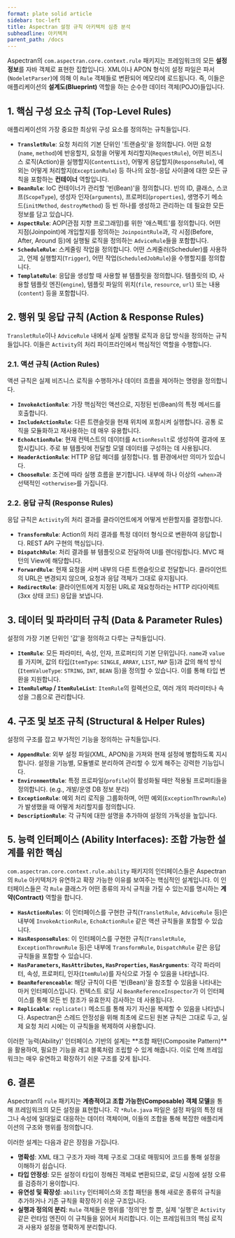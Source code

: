 ```yaml
---
format: plate solid article
sidebar: toc-left
title: Aspectran 설정 규칙 아키텍처 심층 분석
subheadline: 아키텍처
parent_path: /docs
---
```


Aspectran의 `com.aspectran.core.context.rule` 패키지는 프레임워크의 모든 **설정 정보**를 자바 객체로 표현한 집합입니다. XML이나 APON 형식의 설정 파일은 파서(`NodeletParser`)에 의해 이 `Rule` 객체들로 변환되어 메모리에 로드됩니다. 즉, 이들은 애플리케이션의 **설계도(Blueprint)** 역할을 하는 순수한 데이터 객체(POJO)들입니다.

## 1. 핵심 구성 요소 규칙 (Top-Level Rules)

애플리케이션의 가장 중요한 최상위 구성 요소를 정의하는 규칙들입니다.

-   **`TransletRule`**: 요청 처리의 기본 단위인 '트랜슬릿'을 정의합니다. 어떤 요청(`name`, `method`)에 반응할지, 요청을 어떻게 처리할지(`RequestRule`), 어떤 비즈니스 로직(Action)을 실행할지(`ContentList`), 어떻게 응답할지(`ResponseRule`), 예외는 어떻게 처리할지(`ExceptionRule`) 등 하나의 요청-응답 사이클에 대한 모든 규칙을 포함하는 **컨테이너** 역할입니다.
-   **`BeanRule`**: IoC 컨테이너가 관리할 '빈(Bean)'을 정의합니다. 빈의 ID, 클래스, 스코프(`ScopeType`), 생성자 인자(`arguments`), 프로퍼티(`properties`), 생명주기 메소드(`initMethod`, `destroyMethod`) 등 빈 하나를 생성하고 관리하는 데 필요한 모든 정보를 담고 있습니다.
-   **`AspectRule`**: AOP(관점 지향 프로그래밍)를 위한 '애스펙트'를 정의합니다. 어떤 지점(Joinpoint)에 개입할지를 정의하는 `JoinpointRule`과, 각 시점(Before, After, Around 등)에 실행될 로직을 정의하는 `AdviceRule`들을 포함합니다.
-   **`ScheduleRule`**: 스케줄링 작업을 정의합니다. 어떤 스케줄러(Scheduler)를 사용하고, 언제 실행할지(`Trigger`), 어떤 작업(`ScheduledJobRule`)을 수행할지를 정의합니다.
-   **`TemplateRule`**: 응답을 생성할 때 사용할 뷰 템플릿을 정의합니다. 템플릿의 ID, 사용할 템플릿 엔진(`engine`), 템플릿 파일의 위치(`file`, `resource`, `url`) 또는 내용(`content`) 등을 포함합니다.

## 2. 행위 및 응답 규칙 (Action & Response Rules)

`TransletRule`이나 `AdviceRule` 내에서 실제 실행될 로직과 응답 방식을 정의하는 규칙들입니다. 이들은 `Activity`의 처리 파이프라인에서 핵심적인 역할을 수행합니다.

### 2.1. 액션 규칙 (Action Rules)

액션 규칙은 실제 비즈니스 로직을 수행하거나 데이터 흐름을 제어하는 명령을 정의합니다.

-   **`InvokeActionRule`**: 가장 핵심적인 액션으로, 지정된 빈(Bean)의 특정 메서드를 호출합니다.
-   **`IncludeActionRule`**: 다른 트랜슬릿을 현재 위치에 포함시켜 실행합니다. 공통 로직을 모듈화하고 재사용하는 데 매우 유용합니다.
-   **`EchoActionRule`**: 현재 컨텍스트의 데이터를 `ActionResult`로 생성하여 결과에 포함시킵니다. 주로 뷰 템플릿에 전달할 모델 데이터를 구성하는 데 사용됩니다.
-   **`HeaderActionRule`**: HTTP 응답 헤더를 설정합니다. 웹 환경에서만 의미가 있습니다.
-   **`ChooseRule`**: 조건에 따라 실행 흐름을 분기합니다. 내부에 하나 이상의 `<when>`과 선택적인 `<otherwise>`를 가집니다.

### 2.2. 응답 규칙 (Response Rules)

응답 규칙은 `Activity`의 처리 결과를 클라이언트에게 어떻게 반환할지를 결정합니다.

-   **`TransformRule`**: Action의 처리 결과를 특정 데이터 형식으로 변환하여 응답합니다. REST API 구현의 핵심입니다.
-   **`DispatchRule`**: 처리 결과를 뷰 템플릿으로 전달하여 UI를 렌더링합니다. MVC 패턴의 View에 해당합니다.
-   **`ForwardRule`**: 현재 요청을 서버 내부의 다른 트랜슬릿으로 전달합니다. 클라이언트의 URL은 변경되지 않으며, 요청과 응답 객체가 그대로 유지됩니다.
-   **`RedirectRule`**: 클라이언트에게 지정된 URL로 재요청하라는 HTTP 리다이렉트(3xx 상태 코드) 응답을 보냅니다.

## 3. 데이터 및 파라미터 규칙 (Data & Parameter Rules)

설정의 가장 기본 단위인 '값'을 정의하고 다루는 규칙들입니다.

-   **`ItemRule`**: 모든 파라미터, 속성, 인자, 프로퍼티의 기본 단위입니다. `name`과 `value`를 가지며, 값의 타입(`ItemType`: `SINGLE`, `ARRAY`, `LIST`, `MAP` 등)과 값의 해석 방식(`ItemValueType`: `STRING`, `INT`, `BEAN` 등)을 정의할 수 있습니다. 이를 통해 타입 변환을 지원합니다.
-   **`ItemRuleMap` / `ItemRuleList`**: `ItemRule`의 컬렉션으로, 여러 개의 파라미터나 속성을 그룹으로 관리합니다.

## 4. 구조 및 보조 규칙 (Structural & Helper Rules)

설정의 구조를 잡고 부가적인 기능을 정의하는 규칙들입니다.

-   **`AppendRule`**: 외부 설정 파일(XML, APON)을 가져와 현재 설정에 병합하도록 지시합니다. 설정을 기능별, 모듈별로 분리하여 관리할 수 있게 해주는 강력한 기능입니다.
-   **`EnvironmentRule`**: 특정 프로파일(`profile`)이 활성화될 때만 적용될 프로퍼티들을 정의합니다. (e.g., 개발/운영 DB 정보 분리)
-   **`ExceptionRule`**: 예외 처리 로직을 그룹화하며, 어떤 예외(`ExceptionThrownRule`)가 발생했을 때 어떻게 처리할지를 정의합니다.
-   **`DescriptionRule`**: 각 규칙에 대한 설명을 추가하여 설정의 가독성을 높입니다.

## 5. 능력 인터페이스 (Ability Interfaces): 조합 가능한 설계를 위한 핵심

`com.aspectran.core.context.rule.ability` 패키지의 인터페이스들은 Aspectran의 `Rule` 아키텍처가 유연하고 확장 가능한 이유를 보여주는 핵심적인 설계입니다. 이 인터페이스들은 각 `Rule` 클래스가 어떤 종류의 자식 규칙을 가질 수 있는지를 명시하는 **계약(Contract)** 역할을 합니다.

-   **`HasActionRules`**: 이 인터페이스를 구현한 규칙(`TransletRule`, `AdviceRule` 등)은 내부에 `InvokeActionRule`, `EchoActionRule` 같은 액션 규칙들을 포함할 수 있습니다.
-   **`HasResponseRules`**: 이 인터페이스를 구현한 규칙(`TransletRule`, `ExceptionThrownRule` 등)은 내부에 `TransformRule`, `DispatchRule` 같은 응답 규칙들을 포함할 수 있습니다.
-   **`HasParameters`, `HasAttributes`, `HasProperties`, `HasArguments`**: 각각 파라미터, 속성, 프로퍼티, 인자(`ItemRule`)를 자식으로 가질 수 있음을 나타냅니다.
-   **`BeanReferenceable`**: 해당 규칙이 다른 '빈(Bean)'을 참조할 수 있음을 나타내는 마커 인터페이스입니다. 컨텍스트 로딩 시 `BeanReferenceInspector`가 이 인터페이스를 통해 모든 빈 참조가 유효한지 검사하는 데 사용됩니다.
-   **`Replicable`**: `replicate()` 메소드를 통해 자기 자신을 복제할 수 있음을 나타냅니다. Aspectran은 스레드 안정성을 위해 최초에 로드된 원본 규칙은 그대로 두고, 실제 요청 처리 시에는 이 규칙들을 복제하여 사용합니다.

이러한 '능력(Ability)' 인터페이스 기반의 설계는 **조합 패턴(Composite Pattern)**을 활용하여, 필요한 기능을 레고 블록처럼 조립할 수 있게 해줍니다. 이로 인해 프레임워크는 매우 유연하고 확장하기 쉬운 구조를 갖게 됩니다.

## 6. 결론

Aspectran의 `rule` 패키지는 **계층적이고 조합 가능한(Composable) 객체 모델**을 통해 프레임워크의 모든 설정을 표현합니다. 각 `*Rule.java` 파일은 설정 파일의 특정 태그나 속성에 일대일로 대응하는 데이터 객체이며, 이들의 조합을 통해 복잡한 애플리케이션의 구조와 행위를 정의합니다.

이러한 설계는 다음과 같은 장점을 가집니다.

-   **명확성**: XML 태그 구조가 자바 객체 구조로 그대로 매핑되어 코드를 통해 설정을 이해하기 쉽습니다.
-   **타입 안정성**: 모든 설정이 타입이 정해진 객체로 변환되므로, 로딩 시점에 설정 오류를 검증하기 용이합니다.
-   **유연성 및 확장성**: `ability` 인터페이스와 조합 패턴을 통해 새로운 종류의 규칙을 추가하거나 기존 규칙을 확장하기 쉬운 구조입니다.
-   **실행과 정의의 분리**: `Rule` 객체들은 행위를 '정의'만 할 뿐, 실제 '실행'은 `Activity` 같은 런타임 엔진이 이 규칙들을 읽어서 처리합니다. 이는 프레임워크의 핵심 로직과 사용자 설정을 명확하게 분리합니다.
